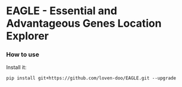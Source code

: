 # EAGLE - Essential and Advantageous Genes Location Explorer  

### How to use

Install it:
```
pip install git+https://github.com/loven-doo/EAGLE.git --upgrade  
```
